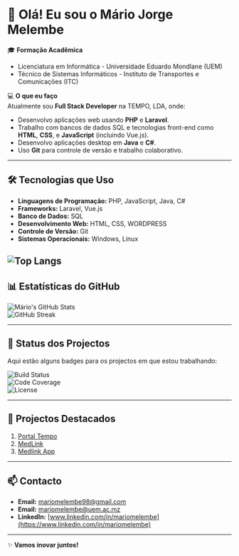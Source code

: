 # 👋 Olá! Eu sou o Mário Jorge Melembe

🎓 **Formação Acadêmica**  
- Licenciatura em Informática - Universidade Eduardo Mondlane (UEM)  
- Técnico de Sistemas Informáticos - Instituto de Transportes e Comunicações (ITC)

💻 **O que eu faço**  
Atualmente sou **Full Stack Developer** na TEMPO, LDA, onde:  
- Desenvolvo aplicações web usando **PHP** e **Laravel**.  
- Trabalho com bancos de dados SQL e tecnologias front-end como **HTML**, **CSS**, e **JavaScript** (incluindo Vue.js).  
- Desenvolvo aplicações desktop em **Java** e **C#**.  
- Uso **Git** para controle de versão e trabalho colaborativo.

---

## 🛠️ **Tecnologias que Uso**
- **Linguagens de Programação:** PHP, JavaScript, Java, C#  
- **Frameworks:** Laravel, Vue.js  
- **Banco de Dados:** SQL  
- **Desenvolvimento Web:** HTML, CSS, WORDPRESS 
- **Controle de Versão:** Git  
- **Sistemas Operacionais:** Windows, Linux  

![Top Langs](https://github-readme-stats.vercel.app/api/top-langs/?username=mariomelembe98&layout=compact&theme=radical) 
---

## 📊 **Estatísticas do GitHub**

![Mário's GitHub Stats](https://github-readme-stats.vercel.app/api?username=mariomelembe98&show_icons=true&theme=radical)   
![GitHub Streak](https://github-readme-streak-stats.herokuapp.com/?user=mariomelembe98&theme=radical)

---

## 🚀 **Status dos Projectos**
Aqui estão alguns badges para os projectos em que estou trabalhando:

![Build Status](https://img.shields.io/github/actions/workflow/status/mariomelembe98/dokan-custom-fields/build.yml?branch=main)  
![Code Coverage](https://img.shields.io/codecov/c/github/mariomelembe98/sistema-de-gestao-academica-uem?token=TOKEN_DO_COVERAGE)  
![License](https://img.shields.io/github/license/SeuUsuario/file-manager)

---

## 🌟 **Projectos Destacados**
1. [Portal Tempo](https://tempo.co.mz/tempo/) 
2. [MedLink](https://medlink.co.mz/) 
3. [Medlink App](https://app.medlink.co.mz/) 

---

## 📫 **Contacto**
- **Email:** [mariomelembe98@gmail.com](mailto:mariomelembe98@gmail.com)
- **Email:** [mariomelembe@uem.ac.mz](mailto:mariomelembe@uem.ac.mz)  
- **LinkedIn:** [www.linkedin.com/in/mariomelembe](https://www.linkedin.com/in/mariomelembe) 

---

✨ **Vamos inovar juntos!**
